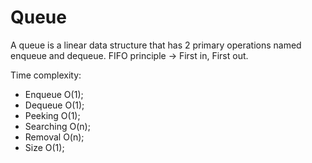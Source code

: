 # Queue

A queue is a linear data structure that has 2 primary operations named enqueue and dequeue.
FIFO principle -> First in, First out.

Time complexity:
  - Enqueue O(1);
  - Dequeue O(1);
  - Peeking O(1);
  - Searching O(n);
  - Removal O(n);
  - Size O(1);
